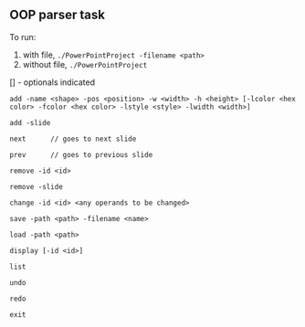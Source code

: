 ## OOP parser task


To run: 
1) with file, `./PowerPointProject -filename <path>`
2) without file, `./PowerPointProject`

[] - optionals indicated
```
add -name <shape> -pos <position> -w <width> -h <height> [-lcolor <hex color> -fcolor <hex color> -lstyle <style> -lwidth <width>]

add -slide

next      // goes to next slide

prev      // goes to previous slide

remove -id <id>

remove -slide

change -id <id> <any operands to be changed>

save -path <path> -filename <name>

load -path <path>

display [-id <id>]

list

undo

redo

exit
```
